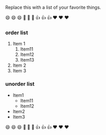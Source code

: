 Replace this with a list of your favorite things.

:smile: :smile: :smile: :tada: :tada: :tada:
:+1: :+1: :+1: :heart: :heart: :heart:
### order list
1. Item 1
   1. Item11
   2. Item12
   3. Item13
2. Item 2
3. Item 3
   
### unorder list
- Item1
  - Item11
  - Item12
- Item2
- Item3



:smile: :smile: :smile: :tada: :tada: :tada:
:+1: :+1: :+1: :heart: :heart: :heart:
